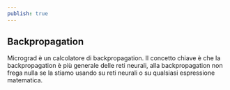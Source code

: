 ```yaml
---
publish: true
---
```


## Backpropagation
Micrograd è un calcolatore di backpropagation.
Il concetto chiave è che la backpropagation è più generale delle reti neurali, alla backpropagation non frega nulla se la stiamo usando su reti neurali o su qualsiasi espressione matematica.